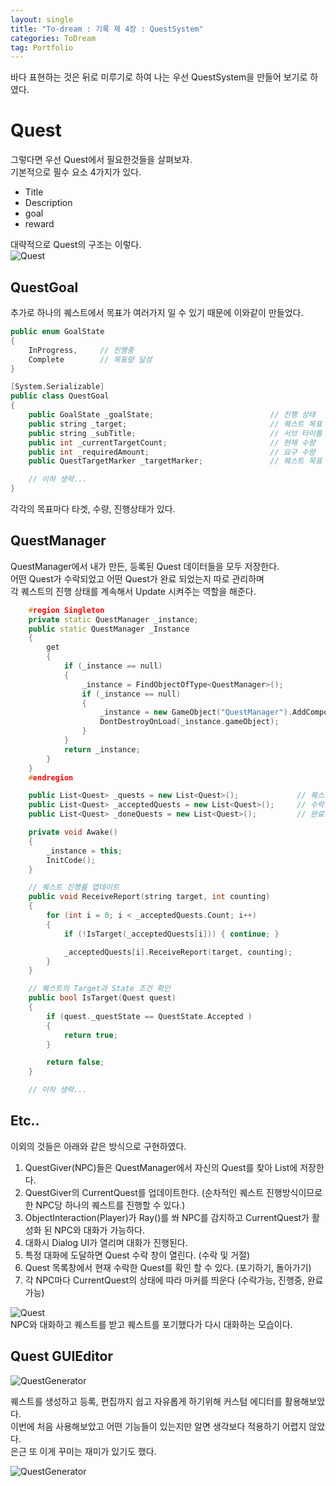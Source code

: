 ```yaml
---
layout: single 
title: "To-dream : 기록 제 4장 : QuestSystem"
categories: ToDream
tag: Portfolio
---
```


바다 표현하는 것은 뒤로 미루기로 하여 나는 우선 QuestSystem을 만들어 보기로 하였다.  

# Quest
그렇다면 우선 Quest에서 필요한것들을 살펴보자.  
기본적으로 필수 요소 4가지가 있다.
- Title
- Description
- goal
- reward

대략적으로 Quest의 구조는 이렇다.  
![Quest](https://user-images.githubusercontent.com/97664446/185072117-1b8e13c2-d09b-4f12-ad42-38dcf1814901.PNG)


## QuestGoal
추가로 하나의 퀘스트에서 목표가 여러가지 일 수 있기 때문에 이와같이 만들었다.
```c++
public enum GoalState
{
    InProgress,     // 진행중
    Complete        // 목표량 달성
}

[System.Serializable]
public class QuestGoal
{
    public GoalState _goalState;                          // 진행 상태
    public string _target;                                // 퀘스트 목표
    public string _subTitle;                              // 서브 타이틀
    public int _currentTargetCount;                       // 현재 수량
    public int _requiredAmount;                           // 요구 수량
    public QuestTargetMarker _targetMarker;               // 퀘스트 목표 지점 마커 활성화

    // 이하 생략...
}
```

각각의 목표마다 타겟, 수량, 진행상태가 있다.

## QuestManager
QuestManager에서 내가 만든, 등록된 Quest 데이터들을 모두 저장한다.  
어떤 Quest가 수락되었고 어떤 Quest가 완료 되었는지 따로 관리하며  
각 퀘스트의 진행 상태를 계속해서 Update 시켜주는 역할을 해준다.  

```c++
    #region Singleton
    private static QuestManager _instance;
    public static QuestManager _Instance
    {
        get
        {
            if (_instance == null)
            {
                _instance = FindObjectOfType<QuestManager>();
                if (_instance == null)
                {
                    _instance = new GameObject("QuestManager").AddComponent<QuestManager>();
                    DontDestroyOnLoad(_instance.gameObject);
                }
            }
            return _instance;
        }
    }
    #endregion

    public List<Quest> _quests = new List<Quest>();             // 퀘스트 데이터베이스
    public List<Quest> _acceptedQuests = new List<Quest>();     // 수락한 퀘스트
    public List<Quest> _doneQuests = new List<Quest>();         // 완료된 퀘스트

    private void Awake()
    {
        _instance = this;
        InitCode();
    }

    // 퀘스트 진행률 업데이트
    public void ReceiveReport(string target, int counting)
    {
        for (int i = 0; i < _acceptedQuests.Count; i++)
        {
            if (!IsTarget(_acceptedQuests[i])) { continue; }

            _acceptedQuests[i].ReceiveReport(target, counting);
        }
    }

    // 퀘스트의 Target과 State 조건 확인
    public bool IsTarget(Quest quest)
    {
        if (quest._questState == QuestState.Accepted )
        {
            return true;
        }

        return false;
    }

    // 이하 생략...
```

## Etc..

이외의 것들은 아래와 같은 방식으로 구현하였다.
1. QuestGiver(NPC)들은 QuestManager에서 자신의 Quest를 찾아 List에 저장한다.
2. QuestGiver의 CurrentQuest를 업데이트한다. (순차적인 퀘스트 진행방식이므로 한 NPC당 하나의 퀘스트를 진행할 수 있다.)
3. ObjectInteraction(Player)가 Ray()를 쏴 NPC를 감지하고 CurrentQuest가 활성화 된 NPC와 대화가 가능하다.
5. 대화시 Dialog UI가 열리며 대화가 진행된다.
6. 특정 대화에 도달하면 Quest 수락 창이 열린다. (수락 및 거절)
7. Quest 목록창에서 현재 수락한 Quest를 확인 할 수 있다. (포기하기, 돌아가기)
8. 각 NPC마다 CurrentQuest의 상태에 따라 마커를 띄운다 (수락가능, 진행중, 완료가능)

![Quest](https://user-images.githubusercontent.com/97664446/185073744-205ea34d-9a93-4044-bf26-5b7b4cbf0c98.gif)  
NPC와 대화하고 퀘스트를 받고 퀘스트를 포기했다가 다시 대화하는 모습이다.

## Quest GUIEditor
![QuestGenerator](https://user-images.githubusercontent.com/97664446/185080288-750a0a72-4b8f-473f-88f8-4b6ffc30ce5a.PNG)  

퀘스트를 생성하고 등록, 편집까지 쉽고 자유롭게 하기위해 커스텀 에디터를 활용해보았다.  
이번에 처음 사용해보았고 어떤 기능들이 있는지만 알면 생각보다 적용하기 어렵지 않았다.  
은근 또 이게 꾸미는 재미가 있기도 했다.

![QuestGenerator](https://user-images.githubusercontent.com/97664446/185081215-558a7b3b-4f28-4af2-aa0c-69b47ff88c67.gif)